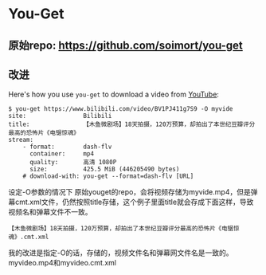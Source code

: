 # You-Get
## 原始repo: https://github.com/soimort/you-get

## 改进

Here's how you use `you-get` to download a video from [YouTube](https://www.youtube.com/watch?v=jNQXAC9IVRw):

```console
$ you-get https://www.bilibili.com/video/BV1PJ411g7S9 -O myvide
site:                Bilibili
title:               【木鱼微剧场】18天拍摄，120万预算，却拍出了本世纪豆瓣评分最高的恐怖片《电锯惊魂》
stream:
    - format:        dash-flv
      container:     mp4
      quality:       高清 1080P
      size:          425.5 MiB (446205490 bytes)
    # download-with: you-get --format=dash-flv [URL]
```

设定-O参数的情况下
原始youget的repo，会将视频存储为myvide.mp4，但是弹幕cmt.xml文件，仍然按照title存储，这个例子里面title就会存成下面这样，导致视频名和弹幕文件不一致。
```
【木鱼微剧场】18天拍摄，120万预算，却拍出了本世纪豆瓣评分最高的恐怖片《电锯惊魂》.cmt.xml
```

我的改进是指定-O的话，存储的，视频文件名和弹幕网文件名是一致的。 myvideo.mp4和myvideo.cmt.xml
